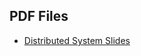 <!-- provide pdf access/download link to each pdf file -->

<!-- the first one -->
<!-- DistributedSystem/Slides/2023-08-30.pdf -->
<!-- link: -->
## PDF Files

- [Distributed System Slides](./DistributedSystem/Slides/2023-08-30.pdf)
